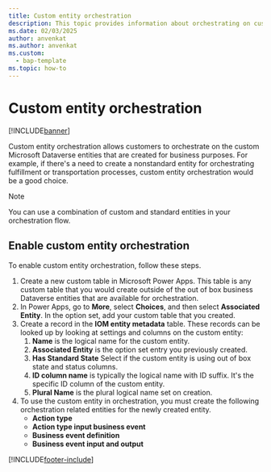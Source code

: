 ```yaml
---
title: Custom entity orchestration
description: This topic provides information about orchestrating on custom entities within Microsoft Dynamics 365 Inetlligent Order Management
ms.date: 02/03/2025
author: anvenkat
ms.author: anvenkat
ms.custom: 
  - bap-template
ms.topic: how-to
---
```


# Custom entity orchestration

[!INCLUDE[banner](../includes/banner.md)]

Custom entity orchestration allows customers to orchestrate on the custom Microsoft Dataverse entities that are created for business purposes. For example, if there's a need to create a nonstandard entity for orchestrating fulfillment or transportation processes, custom entity orchestration would be a good choice. 

> [!NOTE]
> You can use a combination of custom and standard entities in your orchestration flow. 

## Enable custom entity orchestration

To enable custom entity orchestration, follow these steps.

1. Create a new custom table in Microsoft Power Apps. This table is any custom table that you would create outside of the out of box business Dataverse entities that are available for orchestration.
1. In Power Apps, go to **More**, select **Choices**, and then select **Associated Entity**. In the option set, add your custom table that you created.
1. Create a record in the **IOM entity metadata** table. These records can be looked up by looking at settings and columns on the custom entity:
   1. **Name**  is the logical name for the custom entity.
   1. **Associated Entity** is the option set entry you previously created.
   1. **Has Standard State** Select if the custom entity is using out of box state and status columns.
   1. **ID column name** is typically the logical name with ID suffix. It's the specific ID column of the custom entity.
   1. **Plural Name** is the plural logical name set on creation.
1. To use the custom entity in orchestration, you must create the following orchestration related entities for the newly created entity.
   - **Action type**
   - **Action type input business event**
   - **Business event definition**
   - **Business event input and output**

  
[!INCLUDE[footer-include](../../../includes/footer-banner.md)]
